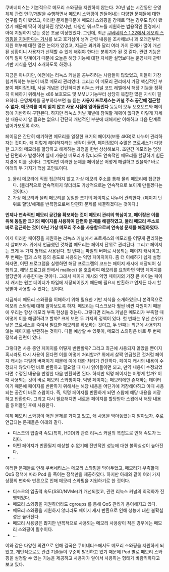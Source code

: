 쿠버네티스는 기본적으로 메모리 스와핑을 지원하지 않는다. 20년 넘는 시간동안 운영체제 관련 연구/개발을 수행하면서 메모리 스와핑이 만들어내는 다양한 문제들에 대한 연구를 많이 봤었고, 이러한 문제들때문에 메모리 스와핑을 강제로 막는 경우도 많이 봤었기 때문에 딱히 이상하진 않았지만, 다양한 워크로드를 지원하는 범용적인 환경에서 아예 지원하지 않는 것은 조금 이상했었다. 그런데, 최근 [쿠버네티스 1.22에서 메모리 스와핑을 지원한다는 기사](https://kubernetes.io/blog/2021/08/09/run-nodes-with-swap-alpha/)를 보고 호기심이 생겨 관련 내용을 조사해보니 꽤 오래전부터 지원 여부에 대한 많은 논의가 있었고, 지금은 과거와 달리 여러 가지 문제가 많이 개선된 상황이니 사용자가 선택할 수 있게 해줘야 한다는 분위기가 된 것 같다. 관련 기능은 아직 알파 단계이기 때문에 오늘은 해당 기능에 대한 자세한 설명보다는 운영체제 관련 기반 지식을 먼저 소개하도록 하겠다.

지금은 아니지만, 예전에는 리눅스 커널을 공부하려는 사람들이 많았었고, 이들이 가장 힘겨워하는 부분이 바로 메모리 관리였다. 그리고 이 메모리 관리에서 가장 핵심적인 부분이 페이징인데, 사실 개념은 간단하지만 리눅스 커널 코드 레벨에서 해당 기능을 정확히 이해하기 위해서는 x86 보호모드 및 MMU 기능부터 상당히 복잡한 많은 지식이 필요하다. 운영체제를 공부하다보면 늘 듣는 **사용자 프로세스는 커널 주소 공간에 접근할 수 없다**, **메모리를 미리 읽지 않고 사용 시점에 읽어들인다** 등등이 모두 보호모드와 페이징에 기반하여 구현된다. 하지만 리눅스 커널 개발에 참여할 계획이 없다면 이렇게 자세한 내용까지 알 필요는 없으니 간단히 개념적인 부분에 대해서만 이해하고 다음 단계로 넘어가보도록 하자.

페이징은 간단히 얘기하면 메모리를 일정한 크기의 페이지(보통 4KB)로 나누어 관리하자는 것이다. 왜 이렇게 해야하지라는 생각이 들면, 페이징없이 수많은 프로세스가 다양한 크기의 메모리를 할당하고 해제하는 과정을 한번 상상해보자. 조만간 메모리는 엄청난 단편화가 발생하여 실제 가용한 메모리가 많더라도 연속적인 메모리를 할당하기 힘든 지경에 이를 것이다. 그렇다면 이러한 문제를 페이징은 어떻게 해결하고 있을까? 바로 아래의 두 가지가 핵심 포인트이다.

1. 물리 메모리에 직접 접근하지 않고 가상 메모리 주소를 통해 물리 메모리에 접근한다. (물리적으로 연속적이지 않더라도 가상적으로는 연속적으로 보이게 만들겠다는 것이다.)
2. 가상 메모리와 물리 메모리를 동일한 크기의 페이지로 나누어 관리한다. (페이지 단위로 할당/해제를 반복함으로써 단편화 문제를 해결하겠다는 것이다.)

**언제나 연속적인 메모리 공간을 확보하는 것이 메모리 관리의 핵심이고, 페이징은 이를 위해 동일한 크기의 페이지를 사용하여 단편화 문제를 해결하였고, 물리 메모리 주소로 바로 접근하는 것이 아닌 가상 메모리 주소를 사용함으로써 연속성 문제를 해결하였다.**

이제 이러한 페이징을 지원하는 리눅스 커널에서 프로세스의 메모리를 어떻게 관리하는지 살펴보자. 위에서 언급했던 것처럼 메모리는 페이지 단위로 관리된다. 그리고 페이지는 크게 두 가지 형태로 사용된다. 첫 번째는 파일의 버퍼로 사용되는 페이지 캐시이고, 두 번째는 힙과 스택 등의 용도로 사용되는 익명 페이지이다. 좀 더 이해하기 쉽게 설명하자면, 어떤 프로그램을 실행하면 해당 프로그램의 코드는 페이지 캐시에 저장되어 실행되고, 해당 프로그램 안에서 malloc() 을 호출하여 메모리를 요청하면 익명 페이지를 할당받아 사용한다는 것이다. 그래서 페이지 캐시와 익명 페이지의 가장 큰 차이는 페이지 캐시는 원본 데이터가 파일에 저장되어있기 때문에 필요시 반환하고 언제든 다시 할당받아 사용할 수 있다는 것이다.

지금까지 메모리 스와핑을 이해하기 위해 필요한 기반 지식을 소개하였으니 본격적으로 메모리 스와핑에 대해 알아보도록 하자. 메모리는 디스크보다 훨씬 비싼 자원이기 때문에 우리는 항상 메모리 부족 현상을 겪는다. 그렇다면 리눅스 커널은 메모리가 부족할 때 어떻게 이를 해결하려고 할까? 크게 보면 두 가지의 정책이 있다. 첫 번째는 우선 순위가 낮은 프로세스를 죽여서 필요한 메모리를 확보하는 것이고, 두 번째는 최근에 사용되지 않는 페이지를 반환하는 것이다. 다들 예상할 수 있듯이, 메모리 스와핑은 바로 두 번째 정책과 관련이 있다.

그렇다면 사용 중인 페이지를 어떻게 반환할까? 그리고 최근에 사용되지 않았을 뿐이지 혹시라도 다시 사용이 된다면 이를 어떻게 처리할까? 위에서 살짝 언급했던 것처럼 페이지 캐시는 파일의 버퍼이기 때문에 이에 대한 처리가 간단하다. 페이지 캐시의 내용이 수정되지 않았다면 바로 반환하고 필요할 때 다시 읽어들이면 되고, 만약 내용이 수정되었다면 수정된 내용을 반영한 다음 반환하면 된다. 하지만 익명 페이지는 어떻게 할까? 이때 사용되는 것이 바로 메모리 스와핑이다. 익명 페이지는 메모리에만 존재하는 데이터이기 때문에 페이지를 반환하기 위해서는 해당 내용을 어딘가에 저장해야하고 이때 사용되는 공간이 바로 스왑이다. 즉, 익명 페이지를 반환하게 되면 스왑에 해당 내용을 저장하고 반환한다. 그리고 다시 필요해지면 새로운 페이지를 할당받아 스왑에서 해당 내용을 읽어들인 후에 사용한다.

이제 메모리 스와핑이 어떤 문제를 가지고 있고, 왜 사용을 막아놓았는지 알아보자. 주로 언급되는 문제들은 아래와 같다.

- 디스크의 입출력 속도(특히, HDD)와 관련 리눅스 커널의 복잡도로 인해 속도가 느리다.
- 어떤 페이지가 반환될지 예상할 수 없기에 전반적인 성능에 대한 불확실성이 높아진다.
- ...

이러한 문제들로 인해 쿠버네티스는 메모리 스와핑을 막아두었고, 메모리가 부족할때 QoS 정책에 따라 Pod 을 죽이는 정책만을 제공하였다. 하지만 아래와 같이 여러 가지 상황의 변화와 반론으로 인해 메모리 스와핑을 지원하기로 한 것이다.

- 디스크의 입출력 속도(SSD/NVMe)가 개선되었고, 관련 리눅스 커널의 최적화가 진행되었다.
- 메모리 스와핑을 지원하더라도 cgroups 를 통해 QoS 관리가 용이해지고 있다.
- 메모리 스와핑을 지원하지 않더라도 페이지 캐시 반환으로 인해 성능에 대한 불확실성은 높아진다.
- 메모리 사용량은 많지만 반복적으로 사용되는 메모리 사용량이 적은 경우에는 메모리 스와핑이 필수이다.
- ...

이와 같은 다양한 의견으로 인해 결국은 쿠버네티스에서도 메모리 스와핑을 지원하게 되었고, 개인적으로도 관련 기술들이 꾸준히 발전하고 있기 때문에 Pod 별로 메모리 스와핑을 설정할 수 있는 기능을 제공하고 사용자가 알아서 사용하는 형태가 바람직하다고 보고 있다.
